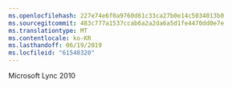 ```yaml
---
ms.openlocfilehash: 227e74e6f0a9760d61c33ca27b0e14c5034013b0
ms.sourcegitcommit: 483c777a1537ccab6a2a2da6a5d1fe4470dd0e7e
ms.translationtype: MT
ms.contentlocale: ko-KR
ms.lasthandoff: 06/19/2019
ms.locfileid: "61548320"
---
```

Microsoft Lync 2010
